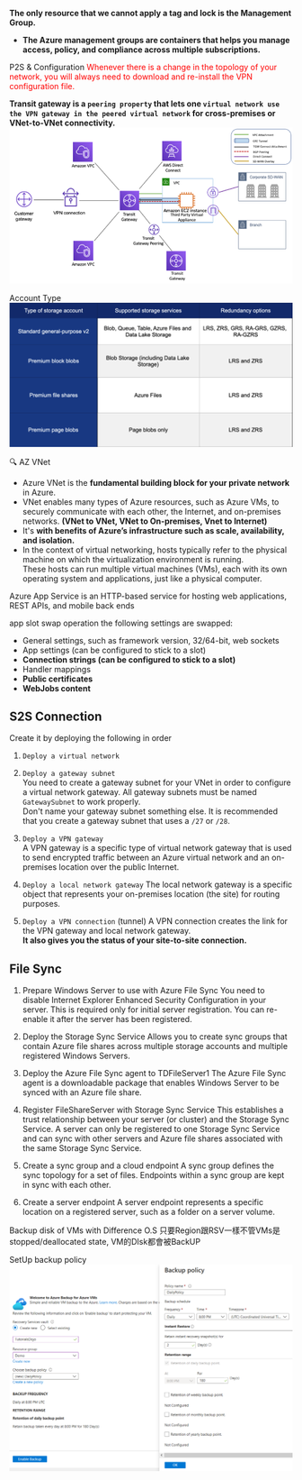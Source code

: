 

**The only resource that we cannot apply a tag and lock is the Management Group.**   
- **The Azure management groups are containers that helps you manage access, policy, and compliance across multiple subscriptions.** 


P2S & Configuration 
<font color="red">Whenever there is a change in the topology of your network, you will always need to download and re-install the VPN configuration file.</font>

**Transit gateway is a `peering property` that lets one `virtual network use the VPN gateway in the peered virtual network` for cross-premises or VNet-to-VNet connectivity.**  
![Alt text](/az-104/Test/image-31.png)

Account Type
![Alt text](/az-104/Test/image-10.png)   


:mag: AZ VNet 
- Azure VNet is the **fundamental building block for your private network** in Azure.  
- VNet enables many types of Azure resources, such as Azure VMs, to securely communicate with each other, the Internet, and on-premises networks. **(VNet to VNet, VNet to On-premises, Vnet to Internet)**  
- It's **with benefits of Azure’s infrastructure such as scale, availability, and isolation.**  
- In the context of virtual networking, hosts typically refer to the physical machine on which the virtualization environment is running.  
These hosts can run multiple virtual machines (VMs), each with its own operating system and applications, just like a physical computer.  


Azure App Service is an HTTP-based service for hosting web applications, REST APIs, and mobile back ends

app slot swap operation the following settings are swapped:
- General settings, such as framework version, 32/64-bit, web sockets
- App settings (can be configured to stick to a slot)
- **Connection strings (can be configured to stick to a slot)**
- Handler mappings
- **Public certificates**
- **WebJobs content**

## S2S Connection

Create it by deploying the following in order  

1. `Deploy a virtual network`  

2. `Deploy a gateway subnet`  
You need to create a gateway subnet for your VNet in order to configure a virtual network gateway. 
All gateway subnets must be named `GatewaySubnet` to work properly.  
Don't name your gateway subnet something else. 
It is recommended that you create a gateway subnet that uses a `/27` or `/28`.  

3. `Deploy a VPN gateway`  
A VPN gateway is a specific type of virtual network gateway that is used to send encrypted traffic between an Azure virtual network and an on-premises location over the public Internet.

4. `Deploy a local network gateway`
The local network gateway is a specific object that represents your on-premises location (the site) for routing purposes.

5. `Deploy a VPN connection` (tunnel)
A VPN connection creates the link for the VPN gateway and local network gateway.  
**It also gives you the status of your site-to-site connection.**  

## File Sync

1. Prepare Windows Server to use with Azure File Sync
You need to disable Internet Explorer Enhanced Security Configuration in your server.
This is required only for initial server registration.
You can re-enable it after the server has been registered.

2. Deploy the Storage Sync Service
Allows you to create sync groups that contain Azure file shares across multiple storage accounts and multiple registered Windows Servers.

3. Deploy the Azure File Sync agent to TDFileServer1
The Azure File Sync agent is a downloadable package that enables Windows Server to be synced with an Azure file share.

4. Register FileShareServer with Storage Sync Service
This establishes a trust relationship between your server (or cluster) and the Storage Sync Service.
A server can only be registered to one Storage Sync Service and can sync with other servers and Azure file shares associated with the same Storage Sync Service.

5. Create a sync group and a cloud endpoint
A sync group defines the sync topology for a set of files.
Endpoints within a sync group are kept in sync with each other.

6. Create a server endpoint
A server endpoint represents a specific location on a registered server, such as a folder on a server volume.


Backup disk of VMs with Difference O.S
只要Region跟RSV一樣不管VMs是stopped/deallocated state, VM的DIsk都會被BackUP

SetUp backup policy
![alt text](./TEST/image-199.png)
